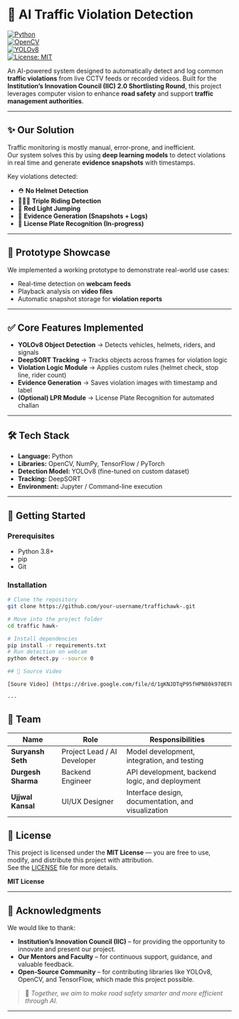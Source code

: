 # 🚦 AI Traffic Violation Detection  

[![Python](https://img.shields.io/badge/Python-3.8%2B-blue?logo=python)](https://www.python.org/)  
[![OpenCV](https://img.shields.io/badge/OpenCV-Computer%20Vision-green?logo=opencv)](https://opencv.org/)  
[![YOLOv8](https://img.shields.io/badge/YOLOv8-Object%20Detection-red?logo=ultralytics)](https://github.com/ultralytics/ultralytics)  
[![License: MIT](https://img.shields.io/badge/License-MIT-yellow.svg)](LICENSE)  

An AI-powered system designed to automatically detect and log common **traffic violations** from live CCTV feeds or recorded videos. Built for the **Institution’s Innovation Council (IIC) 2.0 Shortlisting Round**, this project leverages computer vision to enhance **road safety** and support **traffic management authorities**.  

---

## ✨ Our Solution  

Traffic monitoring is mostly manual, error-prone, and inefficient.  
Our system solves this by using **deep learning models** to detect violations in real time and generate **evidence snapshots** with timestamps.  

Key violations detected:  
- ⛑️ **No Helmet Detection**  
- 👨‍👨‍👧 **Triple Riding Detection**  
- 🚦 **Red Light Jumping**  
- 📸 **Evidence Generation (Snapshots + Logs)**  
- 🔢 **License Plate Recognition (In-progress)**  

---

## 🎥 Prototype Showcase  

We implemented a working prototype to demonstrate real-world use cases:  
- Real-time detection on **webcam feeds**  
- Playback analysis on **video files**  
- Automatic snapshot storage for **violation reports**  

---

## ✅ Core Features Implemented  

- **YOLOv8 Object Detection** → Detects vehicles, helmets, riders, and signals  
- **DeepSORT Tracking** → Tracks objects across frames for violation logic  
- **Violation Logic Module** → Applies custom rules (helmet check, stop line, rider count)  
- **Evidence Generation** → Saves violation images with timestamp and label  
- **(Optional) LPR Module** → License Plate Recognition for automated challan  

---

## 🛠️ Tech Stack  

- **Language:** Python  
- **Libraries:** OpenCV, NumPy, TensorFlow / PyTorch  
- **Detection Model:** YOLOv8 (fine-tuned on custom dataset)  
- **Tracking:** DeepSORT  
- **Environment:** Jupyter / Command-line execution  

---

## 🚀 Getting Started  

### Prerequisites  
- Python 3.8+  
- pip  
- Git  



### Installation  
```bash
# Clone the repository
git clone https://github.com/your-username/traffichawk-.git

# Move into the project folder
cd traffic hawk-

# Install dependencies
pip install -r requirements.txt
# Run detection on webcam
python detect.py --source 0

## 🎥 Source Video

[Soure Video] (https://drive.google.com/file/d/1gKNJDTqP95fHPN80k970EFUkTRPlA_u_/view?usp=sharing)

---

```
## 👥 Team

| Name | Role | Responsibilities |
|------|------|------------------|
| **Suryansh Seth** | Project Lead / AI Developer | Model development, integration, and testing |
| **Durgesh Sharma** | Backend Engineer | API development, backend logic, and deployment |
| **Ujjwal Kansal** | UI/UX Designer | Interface design, documentation, and visualization |

## 📜 License  

This project is licensed under the **MIT License** — you are free to use, modify, and distribute this project with attribution.  
See the [LICENSE](LICENSE) file for more details.  

**MIT License**

---

## 🙏 Acknowledgments  

We would like to thank:  

- **Institution’s Innovation Council (IIC)** – for providing the opportunity to innovate and present our project.  
- **Our Mentors and Faculty** – for continuous support, guidance, and valuable feedback.  
- **Open-Source Community** – for contributing libraries like YOLOv8, OpenCV, and TensorFlow, which made this project possible.  

> 🚀 *Together, we aim to make road safety smarter and more efficient through AI.*

---


